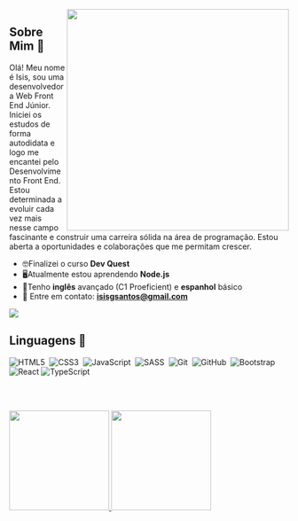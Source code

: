 <img src="https://i.makeagif.com/media/6-20-2018/hH5G05.gif" min-width="400px" max-width="400px" width="400px" align="right">

## Sobre Mim :mag_right:
 Olá! Meu nome é Isis, sou uma desenvolvedora Web Front End Júnior. <br>
 Iniciei os estudos de forma autodidata e logo me encantei pelo Desenvolvimento Front End. Estou determinada a evoluir cada vez mais nesse campo fascinante e construir uma carreira sólida na área de programação. Estou aberta a oportunidades e colaborações que me permitam crescer.

- :nerd_face:Finalizei o curso **Dev Quest**
- :desktop_computer:Atualmente estou aprendendo **Node.js**
- :open_book:Tenho **inglês** avançado (C1 Proeficient) e **espanhol** básico
- 💌 Entre em contato: **isisgsantos@gmail.com**

<a href="https://www.linkedin.com/in/isis-gon%C3%A7alves-santos/" target="_blank"><img src="https://img.shields.io/badge/-LinkedIn-%230077B5?style=for-the-badge&logo=linkedin&logoColor=white" target="_blank"></a>
<br>

## Linguagens :monocle_face:
![HTML5](https://img.shields.io/badge/-HTML5-E34F26?style=for-the-badge&logo=html5&logoColor=white)&nbsp;
![CSS3](https://img.shields.io/badge/css3-%231572B6.svg?style=for-the-badge&logo=css3&logoColor=white)&nbsp;
![JavaScript](https://img.shields.io/badge/Javascript-F7DF1E.svg?style=for-the-badge&logo=javascript&logoColor=black)&nbsp;
![SASS](https://img.shields.io/badge/sass-deeppink.svg?style=for-the-badge&logo=sass&logoColor=white)&nbsp;
![Git](https://img.shields.io/badge/-git-red?style=for-the-badge&logo=Git&logoColor=white)&nbsp;
![GitHub](https://img.shields.io/badge/-GitHub-181717?style=for-the-badge&logo=github)&nbsp;
![Bootstrap](https://img.shields.io/badge/Bootstrap-563D7C?style=for-the-badge&logo=bootstrap&logoColor=white)&nbsp;
![React](https://img.shields.io/badge/react-%2320232a.svg?style=for-the-badge&logo=react&logoColor=%2361DAFB)
![TypeScript](https://img.shields.io/badge/typescript-%23007ACC.svg?style=for-the-badge&logo=typescript&logoColor=white)


<br> <br>

 <div>
   <a href="https://github.com/Isis-gsantos">
   <img height="180em" src="https://github-readme-stats.vercel.app/api?username=Isis-gsantos&show_icons=true&theme=radical&include_all_commits=true&count_private=true"/>
   <img height="180em" src="https://github-readme-stats.vercel.app/api/top-langs/?username=Isis-gsantos&layout=compact&langs_count=6&theme=tokyonight"/>
</div>
